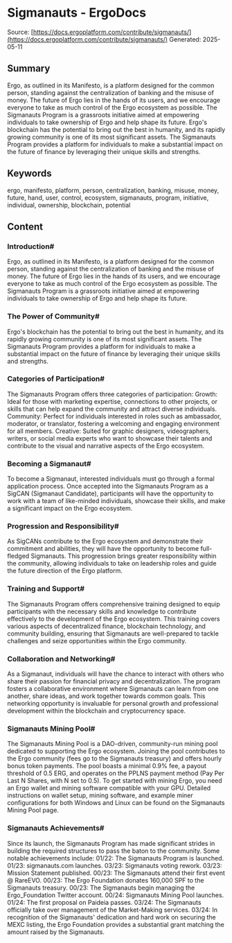 # Sigmanauts - ErgoDocs
Source: [https://docs.ergoplatform.com/contribute/sigmanauts/](https://docs.ergoplatform.com/contribute/sigmanauts/)
Generated: 2025-05-11

## Summary
Ergo, as outlined in its Manifesto, is a platform designed for the common person, standing against the centralization of banking and the misuse of money. The future of Ergo lies in the hands of its users, and we encourage everyone to take as much control of the Ergo ecosystem as possible. The Sigmanauts Program is a grassroots initiative aimed at empowering individuals to take ownership of Ergo and help shape its future. Ergo's blockchain has the potential to bring out the best in humanity, and its rapidly growing community is one of its most significant assets. The Sigmanauts Program provides a platform for individuals to make a substantial impact on the future of finance by leveraging their unique skills and strengths.

## Keywords
ergo, manifesto, platform, person, centralization, banking, misuse, money, future, hand, user, control, ecosystem, sigmanauts, program, initiative, individual, ownership, blockchain, potential

## Content
### Introduction#
Ergo, as outlined in its Manifesto, is a platform designed for the common person, standing against the centralization of banking and the misuse of money. The future of Ergo lies in the hands of its users, and we encourage everyone to take as much control of the Ergo ecosystem as possible. The Sigmanauts Program is a grassroots initiative aimed at empowering individuals to take ownership of Ergo and help shape its future.

### The Power of Community#
Ergo's blockchain has the potential to bring out the best in humanity, and its rapidly growing community is one of its most significant assets. The Sigmanauts Program provides a platform for individuals to make a substantial impact on the future of finance by leveraging their unique skills and strengths.

### Categories of Participation#
The Sigmanauts Program offers three categories of participation:
Growth: Ideal for those with marketing expertise, connections to other projects, or skills that can help expand the community and attract diverse individuals.
Community: Perfect for individuals interested in roles such as ambassador, moderator, or translator, fostering a welcoming and engaging environment for all members.
Creative: Suited for graphic designers, videographers, writers, or social media experts who want to showcase their talents and contribute to the visual and narrative aspects of the Ergo ecosystem.

### Becoming a Sigmanaut#
To become a Sigmanaut, interested individuals must go through a formal application process. Once accepted into the Sigmanauts Program as a SigCAN (Sigmanaut Candidate), participants will have the opportunity to work with a team of like-minded individuals, showcase their skills, and make a significant impact on the Ergo ecosystem.

### Progression and Responsibility#
As SigCANs contribute to the Ergo ecosystem and demonstrate their commitment and abilities, they will have the opportunity to become full-fledged Sigmanauts. This progression brings greater responsibility within the community, allowing individuals to take on leadership roles and guide the future direction of the Ergo platform.

### Training and Support#
The Sigmanauts Program offers comprehensive training designed to equip participants with the necessary skills and knowledge to contribute effectively to the development of the Ergo ecosystem. This training covers various aspects of decentralized finance, blockchain technology, and community building, ensuring that Sigmanauts are well-prepared to tackle challenges and seize opportunities within the Ergo community.

### Collaboration and Networking#
As a Sigmanaut, individuals will have the chance to interact with others who share their passion for financial privacy and decentralization. The program fosters a collaborative environment where Sigmanauts can learn from one another, share ideas, and work together towards common goals. This networking opportunity is invaluable for personal growth and professional development within the blockchain and cryptocurrency space.

### Sigmanauts Mining Pool#
The Sigmanauts Mining Pool is a DAO-driven, community-run mining pool dedicated to supporting the Ergo ecosystem. Joining the pool contributes to the Ergo community (fees go to the Sigmanauts treasury) and offers hourly bonus token payments. The pool boasts a minimal 0.9% fee, a payout threshold of 0.5 ERG, and operates on the PPLNS payment method (Pay Per Last N Shares, with N set to 0.5).
To get started with mining Ergo, you need an Ergo wallet and mining software compatible with your GPU. Detailed instructions on wallet setup, mining software, and example miner configurations for both Windows and Linux can be found on the Sigmanauts Mining Pool page.

### Sigmanauts Achievements#
Since its launch, the Sigmanauts Program has made significant strides in building the required structures to pass the baton to the community. Some notable achievements include:
01/22: The Sigmanauts Program is launched.
01/23: sigmanauts.com launches.
03/23: Sigmanauts voting rework.
03/23: Mission Statement published.
00/23: The Sigmanauts attend their first event @ RareEVO.
00/23: The Ergo Foundation donates 160,000 SPF to the Sigmanauts treasury.
00/23: The Sigmanauts begin managing the Ergo_Foundation Twitter account.
00/24: Sigmanauts Mining Pool launches.
01/24: The first proposal on Paideia passes.
03/24: The Sigmanauts officially take over management of the Market-Making services.
03/24: In recognition of the Sigmanauts' dedication and hard work on securing the MEXC listing, the Ergo Foundation provides a substantial grant matching the amount raised by the Sigmanauts.
